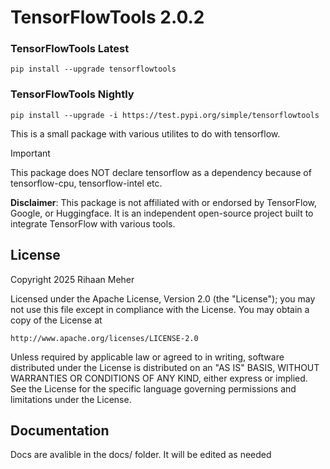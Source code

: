 # TensorFlowTools 2.0.2

### TensorFlowTools Latest

    pip install --upgrade tensorflowtools

### TensorFlowTools Nightly

    pip install --upgrade -i https://test.pypi.org/simple/tensorflowtools

This is a small package with various utilites to do with tensorflow.

> [!IMPORTANT]  
> This package does NOT declare tensorflow as a dependency because of tensorflow-cpu, tensorflow-intel etc.

**Disclaimer**: This package is not affiliated with or endorsed by TensorFlow, Google, or Huggingface. It is an independent open-source project built to integrate TensorFlow with various tools.

## License

Copyright 2025 Rihaan Meher

Licensed under the Apache License, Version 2.0 (the "License");
you may not use this file except in compliance with the License.
You may obtain a copy of the License at

    http://www.apache.org/licenses/LICENSE-2.0

Unless required by applicable law or agreed to in writing, software
distributed under the License is distributed on an "AS IS" BASIS,
WITHOUT WARRANTIES OR CONDITIONS OF ANY KIND, either express or implied.
See the License for the specific language governing permissions and
limitations under the License.

## Documentation

Docs are avalible in the docs/ folder. It will be edited as needed